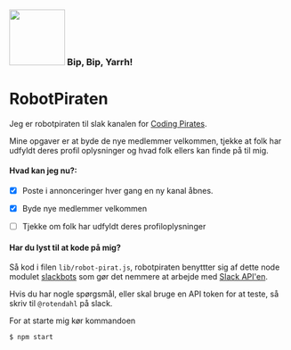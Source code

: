 <h3><img src="avatar.png"/ width="100px"> Bip, Bip, Yarrh! </h3>

# RobotPiraten
Jeg er robotpiraten til slak kanalen for [Coding Pirates](codingpirates.dk).

Mine opgaver er at byde de nye medlemmer velkommen, tjekke at folk har udfyldt
deres profil oplysninger og hvad folk ellers kan finde på til mig.


#### Hvad kan jeg nu?:
- [x] Poste i annonceringer hver gang en ny kanal åbnes.
- [x] Byde nye medlemmer velkommen
- [ ] Tjekke om folk har udfyldt deres profiloplysninger



#### Har du lyst til at kode på mig?
Så kod i filen `lib/robot-pirat.js`, robotpiraten benyttter sig af dette
node modulet [slackbots](https://www.npmjs.com/package/slackbots) som gør det
nemmere at arbejde med [Slack API'en](https://api.slack.com/rtm).

Hvis du har nogle spørgsmål, eller skal bruge en API token for at teste, så
skriv til `@rotendahl` på slack.

For at starte mig kør kommandoen

```bash
$ npm start
```
